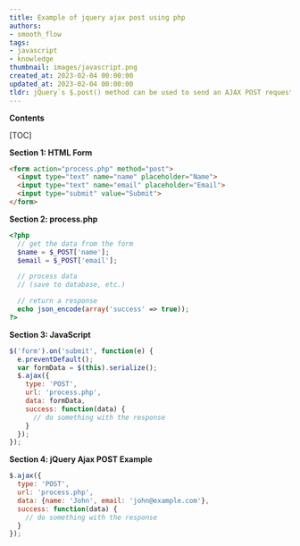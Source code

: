 ```yaml
---
title: Example of jquery ajax post using php
authors:
- smooth_flow
tags:
- javascript
- knowledge
thumbnail: images/javascript.png
created_at: 2023-02-04 00:00:00
updated_at: 2023-02-04 00:00:00
tldr: jQuery`s $.post() method can be used to send an AJAX POST request to a PHP script.
---
```


**Contents**

[TOC]

**Section 1: HTML Form**

```html
<form action="process.php" method="post">
  <input type="text" name="name" placeholder="Name">
  <input type="text" name="email" placeholder="Email">
  <input type="submit" value="Submit">
</form>
```

**Section 2: process.php**

```php
<?php
  // get the data from the form
  $name = $_POST['name'];
  $email = $_POST['email'];

  // process data
  // (save to database, etc.)

  // return a response
  echo json_encode(array('success' => true));
?>
```

**Section 3: JavaScript**

```javascript
$('form').on('submit', function(e) {
  e.preventDefault();
  var formData = $(this).serialize();
  $.ajax({
    type: 'POST',
    url: 'process.php',
    data: formData,
    success: function(data) {
      // do something with the response
    }
  });
});
```

**Section 4: jQuery Ajax POST Example**

```javascript
$.ajax({
  type: 'POST',
  url: 'process.php',
  data: {name: 'John', email: 'john@example.com'},
  success: function(data) {
    // do something with the response
  }
});
```
